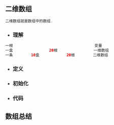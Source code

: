 ## 二维数组

```java
二维数组就是数组中的数组.
```

* ### 理解

```java
一根                                    变量
一盒                20根                一维数组
一条        10盒            20根        二维数组
```

* ### 定义
* ### 初始化
* ### 代码

## 数组总结



